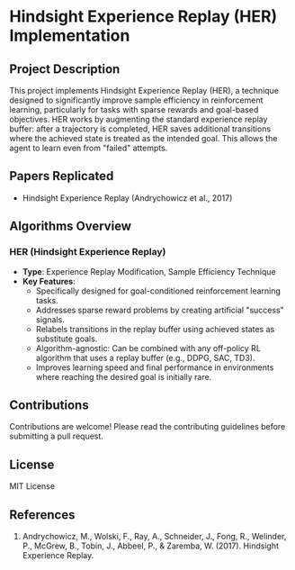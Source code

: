 # Hindsight Experience Replay (HER) Implementation

## Project Description
This project implements Hindsight Experience Replay (HER), a technique designed to significantly improve sample efficiency in reinforcement learning, particularly for tasks with sparse rewards and goal-based objectives. HER works by augmenting the standard experience replay buffer: after a trajectory is completed, HER saves additional transitions where the achieved state is treated as the intended goal. This allows the agent to learn even from "failed" attempts.

## Papers Replicated
- Hindsight Experience Replay (Andrychowicz et al., 2017)

## Algorithms Overview

### HER (Hindsight Experience Replay)
- **Type**: Experience Replay Modification, Sample Efficiency Technique
- **Key Features**:
  - Specifically designed for goal-conditioned reinforcement learning tasks.
  - Addresses sparse reward problems by creating artificial "success" signals.
  - Relabels transitions in the replay buffer using achieved states as substitute goals.
  - Algorithm-agnostic: Can be combined with any off-policy RL algorithm that uses a replay buffer (e.g., DDPG, SAC, TD3).
  - Improves learning speed and final performance in environments where reaching the desired goal is initially rare.

## Contributions
Contributions are welcome! Please read the contributing guidelines before submitting a pull request.

## License
MIT License

## References
1. Andrychowicz, M., Wolski, F., Ray, A., Schneider, J., Fong, R., Welinder, P., McGrew, B., Tobin, J., Abbeel, P., & Zaremba, W. (2017). Hindsight Experience Replay.
